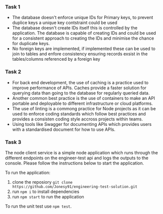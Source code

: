 
### Task 1
- The database doesn't enforce unique IDs for Primary keys, to prevent duplice keys a unique key contstraint could be used
- The database doesn't create IDs itself this is controlled by the application. The database is capable of creating IDs and could be used for a consistent approach to creating the IDs and minimise the chance for duplicate keys.
- No foreign keys are implemented, if implemented these can be used to join to tables and enfore consistency ensuring records exsist in the tables/columns referenced by a foreign key

### Task 2
- For back end development, the use of caching is a practice used to improve performance of APIs. Caches provide a faster solution for querying data than going to the database for regularly queried data.
- Another common best practice is the use of containers to make an API portable and deployable to different infrastructure or cloud platforms. 
- The use of linting is a commong practice for Node projects as it can be used to enforce coding standards which follow best practices and provides a consisten coding style accross projects within teams.
- Using tools like Swagger for documenting APIs which provides users with a standardised document for how to use APIs.


### Task 3
The node client service is a simple node application which runs through the different endpoints on the engineer-test api and logs the outputs to the console. Please follow the instructions below to start the application.</br> 

To run the application:
1. clone the reposiory `git clone https://github.com/Jonesy91/engineering-test-solution.git`
2. run `npm i` to install dependencies
3. run `npm start` to run the application

To run the unit test use `npm test`.
